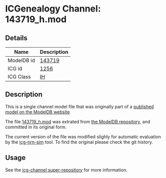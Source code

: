 # ICGenealogy Channel: 143719\_h.mod

## Details

Name | Description
---- | -----------
ModelDB id | [143719](http://senselab.med.yale.edu/ModelDB/ShowModel.cshtml?model=143719)
ICG id | [1256](http://icg.neurotheory.ox.ac.uk/channels/4/1256)
ICG Class | [IH](http://icg.neurotheory.ox.ac.uk/channels/4)

## Description

This is a single channel model file that was originally part of a [published model on the ModelDB website](http://senselab.med.yale.edu/mModelDB/ShowModel.cshtml?model=143719).


The file [143719\_h.mod](143719_h.mod) was extrated from [the ModelDB repository](http://senselab.med.yale.edu/ModelDB/ShowModel.cshtml?model=143719), and committed in its original form.

The current version of the file was modified slighly for automatic evaluation by the [icg-nrn-sim](https://github.com/icgenealogy/icg-nrn-sim) tool. To find the original please check the git history.


## Usage

See the [icg-channel super-repository](https://github.com/icgenealogy/icg-channels) for more information.